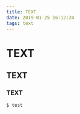 ```yaml
---
title: TEXT
date: 2019-01-25 16:12:24
tags: text
---
```


# TEXT
## TEXT
### TEXT
``` bash
$ test
```